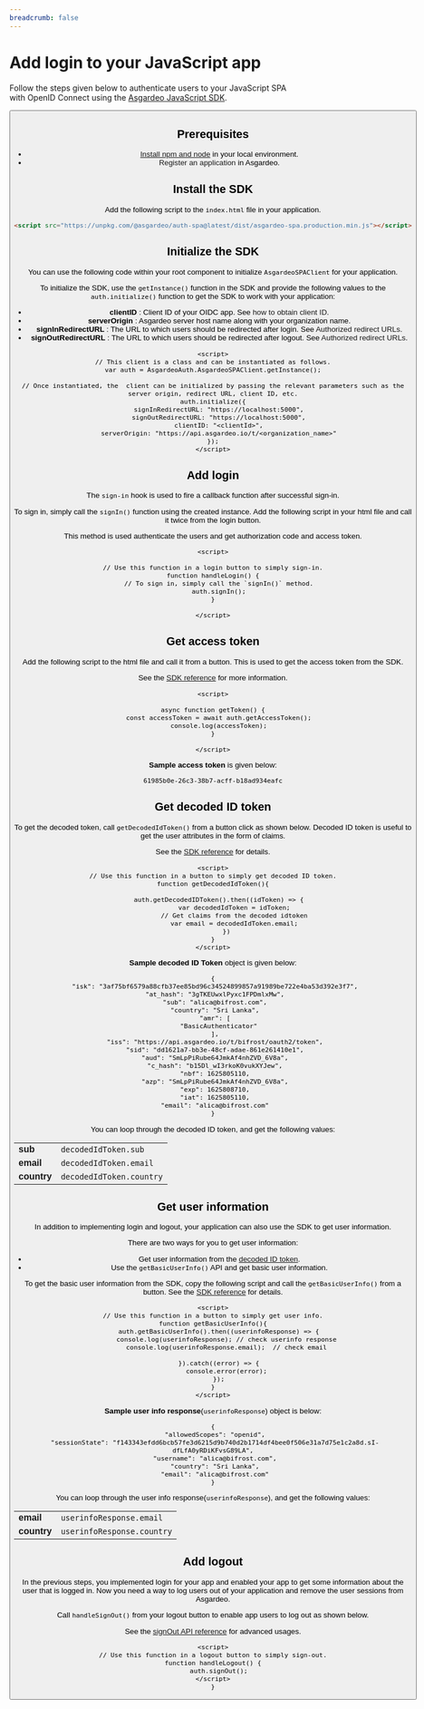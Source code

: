 ```yaml
---
breadcrumb: false
---
```


# Add login to your JavaScript app

Follow the steps given below to authenticate users to your JavaScript SPA with OpenID Connect using the [Asgardeo JavaScript SDK](https://github.com/asgardeo/asgardeo-auth-spa-sdk/blob/main/README.md).

<Button
   buttonType='grey-outlined-icon'
   buttonText='Try out the sample app'
   startIconPath='images/technologies/javascript-logo.svg'
   buttonPath='/quickstarts/qsg-spa-javascript'
/>

## Prerequisites
- [Install npm and node](https://www.npmjs.com/get-npm) in your local environment.
- <a :href="$withBase('/guides/applications/spa/register-single-page-app/')">Register an application</a> in Asgardeo.

## Install the SDK

Add the following script to the `index.html` file in your application.

``` html no-line-numbers
<script src="https://unpkg.com/@asgardeo/auth-spa@latest/dist/asgardeo-spa.production.min.js"></script>
```

## Initialize the SDK

You can use the following code within your root component to initialize `AsgardeoSPAClient` for your application.

To initialize the SDK, use the `getInstance()` function in the SDK and provide the following values to the `auth.initialize()` function to get the SDK to work with your application:
- **clientID** : Client ID of your OIDC app. See <a :href="$withBase('/guides/applications/oidc/discover-oidc-configs/#obtain-client-id-of-the-app')">how to obtain client ID</a>.
- **serverOrigin** : Asgardeo server host name along with your organization name.
- **signInRedirectURL** : The URL to which users should be redirected after login. See <a :href="$withBase('/references/app-settings/oidc-settings-for-app/#authorized-redirect-urls')">Authorized redirect URLs</a>.
- **signOutRedirectURL** : The URL to which users should be redirected after logout. See <a :href="$withBase('/references/app-settings/oidc-settings-for-app/#authorized-redirect-urls')">Authorized redirect URLs</a>.

```
<script>
// This client is a class and can be instantiated as follows.
var auth = AsgardeoAuth.AsgardeoSPAClient.getInstance();

// Once instantiated, the  client can be initialized by passing the relevant parameters such as the server origin, redirect URL, client ID, etc.
auth.initialize({
   signInRedirectURL: "https://localhost:5000",
   signOutRedirectURL: "https://localhost:5000",
   clientID: "<clientId>",
   serverOrigin: "https://api.asgardeo.io/t/<organization_name>"
});
</script>
```

## Add login

The `sign-in` hook is used to fire a callback function after successful sign-in.

To sign in, simply call the `signIn()` function using the created instance. Add the following script in your html file and call it twice from the login button.

This method is used authenticate the users and get authorization code and access token.

```
<script>

// Use this function in a login button to simply sign-in.
function handleLogin() {
   // To sign in, simply call the `signIn()` method.
   auth.signIn();
}

</script>
```

## Get access token

Add the following script to the html file and call it from a button. This is used to get the access token from the SDK. 

See the [SDK reference](https://github.com/asgardeo/asgardeo-auth-js-sdk#getAccessToken) for more information.


```
<script>

async function getToken() {
   const accessToken = await auth.getAccessToken();
   console.log(accessToken);
}

</script>
```

**Sample access token** is given below:
``` no-line-numbers
61985b0e-26c3-38b7-acff-b18ad934eafc
```

## Get decoded ID token

To get the decoded token, call `getDecodedIdToken()` from a button click as shown below. Decoded ID token is useful to get the user attributes in the form of claims.

See the [SDK reference](https://github.com/asgardeo/asgardeo-auth-spa-sdk#getdecodedidtoken) for details.

```
<script>
// Use this function in a button to simply get decoded ID token.
function getDecodedIdToken(){

   auth.getDecodedIDToken().then((idToken) => {
           var decodedIdToken = idToken;
           // Get claims from the decoded idtoken
           var email = decodedIdToken.email;
       })
}
</script>
```

**Sample decoded ID Token** object is given below:

``` no-line-numbers
{
 "isk": "3af75bf6579a88cfb37ee85bd96c34524899857a91989be722e4ba53d392e3f7",
 "at_hash": "3gTKEUwxlPyxc1FPDmlxMw",
 "sub": "alica@bifrost.com",
 "country": "Sri Lanka",
 "amr": [
   "BasicAuthenticator"
 ],
 "iss": "https://api.asgardeo.io/t/bifrost/oauth2/token",
 "sid": "dd1621a7-bb3e-48cf-adae-861e261410e1",
 "aud": "SmLpPiRube64JmkAf4nhZVD_6V8a",
 "c_hash": "b15Dl_wI3rkoK0vukXYJew",
 "nbf": 1625805110,
 "azp": "SmLpPiRube64JmkAf4nhZVD_6V8a",
 "exp": 1625808710,
 "iat": 1625805110,
 "email": "alica@bifrost.com"
}
```

You can loop through the  decoded ID token, and get the following values:

<table>
   <tbody>
      <tr>
         <td><b>sub</b></td>
         <td><code>decodedIdToken.sub</code></td>
      </tr>
      <tr>
           <td><b>email</b></td>
           <td><code>decodedIdToken.email</code></td>
      </tr>
      <tr>
         <td><b>country</b></td>
         <td><code>decodedIdToken.country</code></td>
    </tr>
   </tbody>
</table>  

## Get user information

In addition to implementing login and logout, your application can also use the SDK to get user information.

There are two ways for you to get user information:
- Get user information from the [decoded ID token](#get-decoded-id-token).
- Use the `getBasicUserInfo()` API and get basic user information.

To get the basic user information from the SDK, copy the following script and call the `getBasicUserInfo()` from a button. 
See the [SDK reference](https://github.com/asgardeo/asgardeo-auth-spa-sdk#getBasicUserInfo) for details.

```
<script>
// Use this function in a button to simply get user info.
function getBasicUserInfo(){
   auth.getBasicUserInfo().then((userinfoResponse) => {
       console.log(userinfoResponse); // check userinfo response
       console.log(userinfoResponse.email);  // check email

   }).catch((error) => {
       console.error(error);
   });
}
</script>
```

**Sample user info response**(`userinfoResponse`) object is below:

``` no-line-numbers
{
 "allowedScopes": "openid",
 "sessionState": "f143343efdd6bcb57fe3d6215d9b740d2b1714df4bee0f506e31a7d75e1c2a8d.sI-dfLfA0yRDiKFvsG89LA",
 "username": "alica@bifrost.com",
 "country": "Sri Lanka",
 "email": "alica@bifrost.com"
}
```

You can loop through the user info response(`userinfoResponse`), and get the following values:

<table>
   <tbody>
      <tr>
           <td><b>email</b></td>
           <td><code>userinfoResponse.email</code></td>
      </tr>
      <tr>
         <td><b>country</b></td>
         <td><code>userinfoResponse.country</code></td>
    </tr>
   </tbody>
</table>


## Add logout

In the previous steps, you implemented login for your app and enabled your app to get some information about the user that is logged in. Now you need a way to log users out of your application and remove the user sessions from Asgardeo. 

Call `handleSignOut()` from your logout button to enable app users to log out as shown below.

See the [signOut API reference](https://github.com/asgardeo/asgardeo-auth-spa-sdk#signout) for advanced usages.

```
<script>
// Use this function in a logout button to simply sign-out.
function handleLogout() {
   auth.signOut();
</script>
}
```

